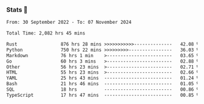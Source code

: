 ### Stats 👋
<!--START_SECTION:waka-->

```txt
From: 30 September 2022 - To: 07 November 2024

Total Time: 2,082 hrs 45 mins

Rust                876 hrs 28 mins >>>>>>>>>>>--------------   42.08 %
Python              750 hrs 22 mins >>>>>>>>>----------------   36.03 %
Markdown            76 hrs 1 min    >------------------------   03.65 %
Go                  60 hrs 3 mins   >------------------------   02.88 %
Other               56 hrs 23 mins  >------------------------   02.71 %
HTML                55 hrs 23 mins  >------------------------   02.66 %
YAML                25 hrs 43 mins  -------------------------   01.24 %
Bash                21 hrs 46 mins  -------------------------   01.05 %
SQL                 18 hrs          -------------------------   00.86 %
TypeScript          17 hrs 47 mins  -------------------------   00.85 %
```

<!--END_SECTION:waka-->

<!--
**buhaytza2005/buhaytza2005** is a ✨ _special_ ✨ repository because its `README.md` (this file) appears on your GitHub profile.

Here are some ideas to get you started:

- 🔭 I’m currently working on ...
- 🌱 I’m currently learning ...
- 👯 I’m looking to collaborate on ...
- 🤔 I’m looking for help with ...
- 💬 Ask me about ...
- 📫 How to reach me: ...
- 😄 Pronouns: ...
- ⚡ Fun fact: ...
-->


